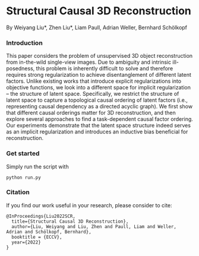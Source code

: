 # Structural Causal 3D Reconstruction

By Weiyang Liu*, Zhen Liu*, Liam Paull, Adrian Weller, Bernhard Schölkopf

### Introduction

This paper considers the problem of unsupervised 3D object reconstruction from in-the-wild single-view images. Due to ambiguity and intrinsic ill-posedness, this problem is inherently difficult to solve and therefore requires strong regularization to achieve disentanglement of different latent factors. Unlike existing works that introduce explicit regularizations into objective functions, we look into a different space for implicit regularization – the structure of latent space. Specifically, we restrict the structure of latent space to capture a topological causal ordering of latent factors (i.e., representing causal dependency as a directed acyclic graph). We first show that different causal orderings matter for 3D reconstruction, and then explore several approaches to find a task-dependent causal factor ordering. Our experiments demonstrate that the latent space structure indeed serves as an implicit regularization and introduces an inductive bias beneficial for reconstruction.

### Get started

Simply run the script with

```Shell
python run.py
```

### Citation
If you find our work useful in your research, please consider to cite:

    @InProceedings{Liu2022SCR,
      title={Structural Causal 3D Reconstruction},
      author={Liu, Weiyang and Liu, Zhen and Paull, Liam and Weller, Adrian and Schölkopf, Bernhard},
      booktitle = {ECCV},
      year={2022}
    }
